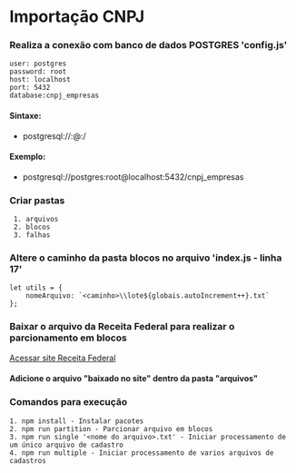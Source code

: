# Importação CNPJ

### Realiza a conexão com banco de dados POSTGRES 'config.js'
	
	user: postgres
	password: root
	host: localhost
	port: 5432
	database:cnpj_empresas

	
#### Sintaxe:
- postgresql://<user>:<password>@<host>:<port>/<database>


#### Exemplo:
- postgresql://postgres:root@localhost:5432/cnpj_empresas


### Criar pastas
	 1. arquivos
	 2. blocos
	 3. falhas

### Altere o caminho da pasta blocos no arquivo 'index.js - linha 17'

	let utils = {
        nomeArquivo: `<caminho>\\lote${globais.autoIncrement++}.txt`
    };

### Baixar o arquivo da Receita Federal para realizar o parcionamento em blocos

<a href="http://receita.economia.gov.br/orientacao/tributaria/cadastros/cadastro-nacional-de-pessoas-juridicas-cnpj/dados-publicos-cnpj">Acessar site Receita Federal</a>

#### Adicione o arquivo "baixado no site" dentro da  pasta "arquivos"

### Comandos para execução
	
	1. npm install - Instalar pacotes
	2. npm run partition - Parcionar arquivo em blocos
    3. npm run single '<nome do arquivo>.txt' - Iniciar processamento de um único arquivo de cadastro
    4. npm run multiple - Iniciar processamento de varios arquivos de cadastros
